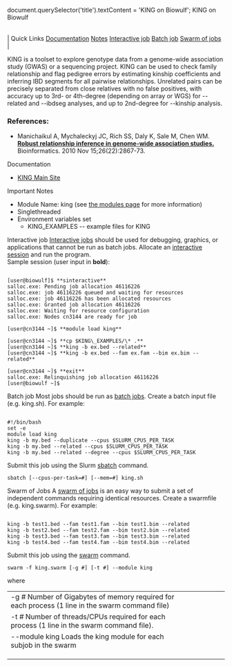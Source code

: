 

document.querySelector('title').textContent = 'KING on Biowulf';
KING on Biowulf


|  |
| --- |
| 
Quick Links
[Documentation](#doc)
[Notes](#notes)
[Interactive job](#int) 
[Batch job](#sbatch) 
[Swarm of jobs](#swarm) 
 |



KING is a toolset to explore genotype data from a genome-wide association study (GWAS) or a sequencing project. KING can be used to check family relationship and flag pedigree errors by estimating kinship coefficients and inferring IBD segments for all pairwise relationships. Unrelated pairs can be precisely separated from close relatives with no false positives, with accuracy up to 3rd- or 4th-degree (depending on array or WGS) for --related and --ibdseg analyses, and up to 2nd-degree for --kinship analysis.



### References:


* Manichaikul A, Mychaleckyj JC, Rich SS, Daly K, Sale M, Chen WM.
 **[Robust relationship inference in genome-wide association studies.](https://www.ncbi.nlm.nih.gov/pubmed/20926424)**
Bioinformatics. 2010 Nov 15;26(22):2867-73.


Documentation
* [KING Main Site](http://people.virginia.edu/~wc9c/KING/)


Important Notes
* Module Name: king (see [the modules page](/apps/modules.html) for more information)
* Singlethreaded
* Environment variables set 
	+ KING\_EXAMPLES -- example files for KING



Interactive job
[Interactive jobs](/docs/userguide.html#int) should be used for debugging, graphics, or applications that cannot be run as batch jobs.
Allocate an [interactive session](/docs/userguide.html#int) and run the program.   
Sample session (user input in **bold**):



```

[user@biowulf]$ **sinteractive**
salloc.exe: Pending job allocation 46116226
salloc.exe: job 46116226 queued and waiting for resources
salloc.exe: job 46116226 has been allocated resources
salloc.exe: Granted job allocation 46116226
salloc.exe: Waiting for resource configuration
salloc.exe: Nodes cn3144 are ready for job

[user@cn3144 ~]$ **module load king**

[user@cn3144 ~]$ **cp $KING\_EXAMPLES/\* .**
[user@cn3144 ~]$ **king -b ex.bed --related**
[user@cn3144 ~]$ **king -b ex.bed --fam ex.fam --bim ex.bim --related**

[user@cn3144 ~]$ **exit**
salloc.exe: Relinquishing job allocation 46116226
[user@biowulf ~]$

```


Batch job
Most jobs should be run as [batch jobs](/docs/userguide.html#submit).
Create a batch input file (e.g. king.sh). For example:



```

#!/bin/bash
set -e
module load king
king -b my.bed --duplicate --cpus $SLURM_CPUS_PER_TASK
king -b my.bed --related --cpus $SLURM_CPUS_PER_TASK
king -b my.bed --related --degree --cpus $SLURM_CPUS_PER_TASK

```

Submit this job using the Slurm [sbatch](/docs/userguide.html) command.



```
sbatch [--cpus-per-task=#] [--mem=#] king.sh
```

Swarm of Jobs 
A [swarm of jobs](/apps/swarm.html) is an easy way to submit a set of independent commands requiring identical resources.
Create a swarmfile (e.g. king.swarm). For example:



```

king -b test1.bed --fam test1.fam --bim test1.bim --related
king -b test2.bed --fam test2.fam --bim test2.bim --related
king -b test3.bed --fam test3.fam --bim test3.bim --related
king -b test4.bed --fam test4.fam --bim test4.bim --related

```

Submit this job using the [swarm](/apps/swarm.html) command.



```
swarm -f king.swarm [-g #] [-t #] --module king
```

where


|  |  |  |  |  |  |
| --- | --- | --- | --- | --- | --- |
| -g *#*  Number of Gigabytes of memory required for each process (1 line in the swarm command file)
 | -t *#* Number of threads/CPUs required for each process (1 line in the swarm command file).
 | --module king Loads the king module for each subjob in the swarm 
 | |
 | |
 | |








